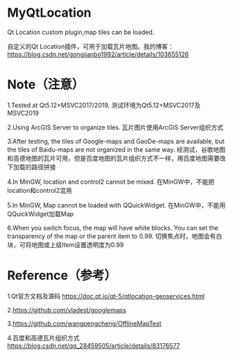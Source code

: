 # MyQtLocation

Qt Location custom plugin,map tiles can be loaded.

自定义的Qt Location插件，可用于加载瓦片地图。我的博客：https://blog.csdn.net/gongjianbo1992/article/details/103655126

# Note（注意）

1.Tested at Qt5.12+MSVC2017/2019. 测试环境为Qt5.12+MSVC2017及MSVC2019

2.Using ArcGIS Server to organize tiles. 瓦片图片使用ArcGIS Server组织方式

3.After testing, the tiles of Google-maps and GaoDe-maps are available, but the tiles of Baidu-maps are not organized in the same way. 经测试，谷歌地图和高德地图的瓦片可用，但是百度地图的瓦片组织方式不一样，用百度地图需要改下加载的路径拼接

4.In MinGW, location and control2 cannot be mixed. 在MinGW中，不能把location和control2混用

5.In MinGW, Map cannot be loaded with QQuickWidget. 在MinGW中，不能用QQuickWidget加载Map

6.When you switch focus, the map will have white blocks. You can set the transparency of the map or the parent item to 0.99. 切换焦点时，地图会有白块，可将地图或上级Item设置透明度为0.99

# Reference（参考）

1.Qt官方文档及源码 https://doc.qt.io/qt-5/qtlocation-geoservices.html

2.https://github.com/vladest/googlemaps

3.https://github.com/wangpengcheng/OfflineMapTest

4.百度和高德瓦片组织方式 https://blog.csdn.net/qq_28459505/article/details/83176577

